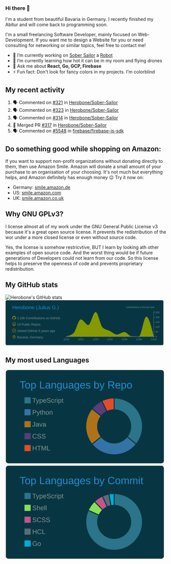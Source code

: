 ### Hi there 👋
I'm a student from beautiful Bavaria in Germany. I recently finished my Abitur and will come back to programming soon.

I'm a small freelancing Software Developer, mainly focused on Web-Development. If you want me to design a Website for you or need consulting for networking or similar topics, feel free to contact me!

- 🔭 I’m currently working on [Sober Sailor](https://github.com/Herobone/Sober-Sailor) a [Robot](https://mai-robotics.de)
- 🌱 I’m currently learning how hot it can be in my room and flying drones
- 💬 Ask me about **React, Go, GCP, Firebase**
- ⚡ Fun fact: Don't look for fancy colors in my projects. I'm colorblind
## My recent activity
<!--START_SECTION:activity-->
1. 🗣 Commented on [#321](https://github.com/Herobone/Sober-Sailor/issues/321) in [Herobone/Sober-Sailor](https://github.com/Herobone/Sober-Sailor)
2. 🗣 Commented on [#323](https://github.com/Herobone/Sober-Sailor/issues/323) in [Herobone/Sober-Sailor](https://github.com/Herobone/Sober-Sailor)
3. 🗣 Commented on [#314](https://github.com/Herobone/Sober-Sailor/issues/314) in [Herobone/Sober-Sailor](https://github.com/Herobone/Sober-Sailor)
4. 🎉 Merged PR [#317](https://github.com/Herobone/Sober-Sailor/pull/317) in [Herobone/Sober-Sailor](https://github.com/Herobone/Sober-Sailor)
5. 🗣 Commented on [#5548](https://github.com/firebase/firebase-js-sdk/issues/5548) in [firebase/firebase-js-sdk](https://github.com/firebase/firebase-js-sdk)
<!--END_SECTION:activity-->
## Do something good while shopping on Amazon:
If you want to support non-profit organizations without donating directly to them, then use Amazon Smile.
Amazon will donate a small amount of your purchase to an organisation of your choosing. It's not much but everything helps, and Amazon definitely has enough money 😉
Try it now on:
- Germany: [smile.amazon.de](smile.amazon.de)
- US: [smile.amazon.com](smile.amazon.com)
- UK: [smile.amazon.co.uk](smile.amazon.co.uk)

## Why GNU GPLv3?
I license almost all of my work under the GNU General Public License v3 because it's a great open source license. It prevents the redistribution of the wor under a more closed license or even without source code.

Yes, the license is somehow restricvtive, BUT I learn by looking ath other examples of open source code. And the worst thing would be if future generations of Developers could not learn from our code. So this license helps to preserve the openness of code and prevents proprietary redistribution.

## My GitHub stats
![Herobone's GitHub stats](https://github-readme-stats.vercel.app/api?username=Herobone&show_icons=true&theme=solarized-dark)
![](https://raw.githubusercontent.com/Herobone/Herobone/main/profile-summary-card-output/solarized_dark/0-profile-details.svg)
## My most used Languages
![](https://raw.githubusercontent.com/Herobone/Herobone/main/profile-summary-card-output/solarized_dark/1-repos-per-language.svg)
![](https://raw.githubusercontent.com/Herobone/Herobone/main/profile-summary-card-output/solarized_dark/2-most-commit-language.svg)

